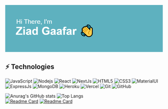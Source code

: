 [![Header](https://raw.githubusercontent.com/ziadgaafar/ziadgaafar/main/header.png "Header")](https://ziadgaafar.vercel.app/)

## ⚡ Technologies

![JavaScript](https://img.shields.io/badge/-JavaScript-black?style=flat-square&logo=javascript)
![Nodejs](https://img.shields.io/badge/-NodeJs-black?style=flat-square&logo=Node.js)
![React](https://img.shields.io/badge/-React-black?style=flat-square&logo=react)
![NextJs](https://img.shields.io/badge/-NextJs-black?style=flat-square&logo=next.js)
![HTML5](https://img.shields.io/badge/-HTML5-E34F26?style=flat-square&logo=html5&logoColor=white)
![CSS3](https://img.shields.io/badge/-CSS3-1572B6?style=flat-square&logo=css3)
![MaterialUI](https://img.shields.io/badge/-MaterialUI-1769aa?style=flat-square&logo=material-ui)
![ExpressJs](https://img.shields.io/badge/-ExpressJs-black?style=flat-square&logo=express)
![MongoDB](https://img.shields.io/badge/-MongoDB-white?style=flat-square&logo=mongodb)
![Heroku](https://img.shields.io/badge/-Heroku-430098?style=flat-square&logo=heroku)
![Vercel](https://img.shields.io/badge/-Vercel-black?style=flat-square&logo=vercel)
![Git](https://img.shields.io/badge/-Git-black?style=flat-square&logo=git)
![GitHub](https://img.shields.io/badge/-GitHub-181717?style=flat-square&logo=github)



  ![Anurag's GitHub stats](https://github-readme-stats.vercel.app/api?username=ziadgaafar&show_icons=true&theme=onedark)
![Top Langs](https://github-readme-stats.vercel.app/api/top-langs/?username=ziadgaafar&layout=compact&theme=onedark)
<br />
[![Readme Card](https://github-readme-stats.vercel.app/api/pin/?username=ziadgaafar&repo=movies-website)](https://github.com/ziadgaafar/movies-website)
[![Readme Card](https://github-readme-stats.vercel.app/api/pin/?username=ziadgaafar&repo=ecommerce-shop)](https://github.com/ziadgaafar/ecommerce-shop)



<!--
**ziadgaafar/ziadgaafar** is a ✨ _special_ ✨ repository because its `README.md` (this file) appears on your GitHub profile.

Here are some ideas to get you started:

- 🔭 I’m currently working on ...
- 🌱 I’m currently learning ...
- 👯 I’m looking to collaborate on ...
- 🤔 I’m looking for help with ...
- 💬 Ask me about ...
- 📫 How to reach me: ...
- 😄 Pronouns: ...
- ⚡ Fun fact: ...
-->
